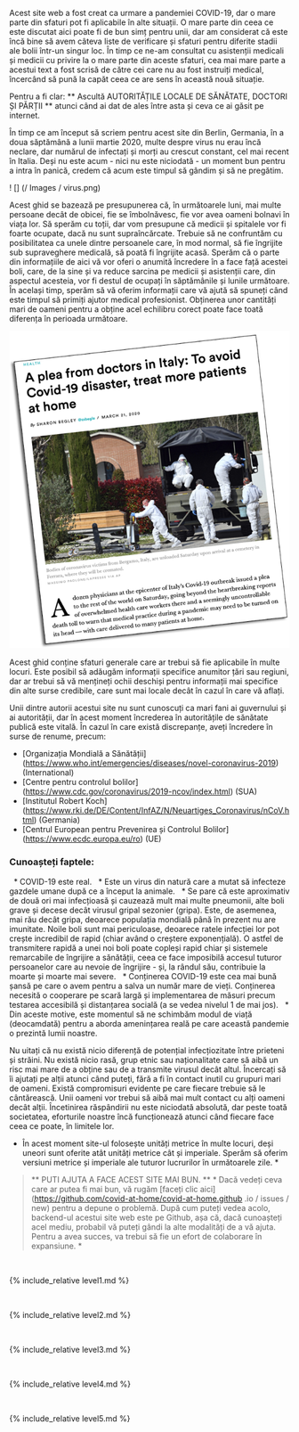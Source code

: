 Acest site web a fost creat ca urmare a pandemiei COVID-19, dar o mare parte din sfaturi pot fi aplicabile în alte situații. O mare parte din ceea ce este discutat aici poate fi de bun simț pentru unii, dar am considerat că este încă bine să avem câteva liste de verificare și sfaturi pentru diferite stadii ale bolii într-un singur loc. În timp ce ne-am consultat cu asistenții medicali și medicii cu privire la o mare parte din aceste sfaturi, cea mai mare parte a acestui text a fost scrisă de către cei care nu au fost instruiți medical, încercând să pună la capăt ceea ce are sens în această nouă situație.

Pentru a fi clar: ** Ascultă AUTORITĂȚILE LOCALE DE SĂNĂTATE, DOCTORI ȘI PĂRȚII ** atunci când ai dat de ales între asta și ceva ce ai găsit pe internet.

În timp ce am început să scriem pentru acest site din Berlin, Germania, în a doua săptămână a lunii martie 2020, multe despre virus nu erau încă neclare, dar numărul de infectați și morți au crescut constant, cel mai recent în Italia. Deși nu este acum - nici nu este niciodată - un moment bun pentru a intra în panică, credem că acum este timpul să gândim și să ne pregătim.

! [] (/ Images / virus.png)

Acest ghid se bazează pe presupunerea că, în următoarele luni, mai multe persoane decât de obicei, fie se îmbolnăvesc, fie vor avea oameni bolnavi în viața lor. Să sperăm cu toții, dar vom presupune că medicii și spitalele vor fi foarte ocupate, dacă nu sunt supraîncărcate. Trebuie să ne confruntăm cu posibilitatea ca unele dintre persoanele care, în mod normal, să fie îngrijite sub supraveghere medicală, să poată fi îngrijite acasă. Sperăm că o parte din informațiile de aici vă vor oferi o anumită încredere în a face față acestei boli, care, de la sine și va reduce sarcina pe medicii și asistenții care, din aspectul acesteia, vor fi destul de ocupați în săptămânile și lunile următoare. În același timp, sperăm să vă oferim informații care vă ajută să spuneți când este timpul să primiți ajutor medical profesionist. Obținerea unor cantități mari de oameni pentru a obține acel echilibru corect poate face toată diferența în perioada următoare.

[![](/images/treat-at-home.png)](https://www.statnews.com/2020/03/21/coronavirus-plea-from-italy-treat-patients-at-home/)

Acest ghid conține sfaturi generale care ar trebui să fie aplicabile în multe locuri. Este posibil să adăugăm informații specifice anumitor țări sau regiuni, dar ar trebui să vă mențineți ochii deschiși pentru informații mai specifice din alte surse credibile, care sunt mai locale decât în ​​cazul în care vă aflați.

Unii dintre autorii acestui site nu sunt cunoscuți ca mari fani ai guvernului și ai autorității, dar în acest moment încrederea în autoritățile de sănătate publică este vitală. În cazul în care există discrepanțe, aveți încredere în surse de renume, precum:
* [Organizația Mondială a Sănătății] (https://www.who.int/emergencies/diseases/novel-coronavirus-2019) (International)
* [Centre pentru controlul bolilor] (https://www.cdc.gov/coronavirus/2019-ncov/index.html) (SUA)
* [Institutul Robert Koch] (https://www.rki.de/DE/Content/InfAZ/N/Neuartiges_Coronavirus/nCoV.html) (Germania)
* [Centrul European pentru Prevenirea și Controlul Bolilor] (https://www.ecdc.europa.eu/ro) (UE)

### Cunoașteți faptele:

  * COVID-19 este real.
  * Este un virus din natură care a mutat să infecteze gazdele umane după ce a început la animale.
  * Se pare că este aproximativ de două ori mai infecțioasă și cauzează mult mai multe pneumonii, alte boli grave și decese decât virusul gripal sezonier (gripa). Este, de asemenea, mai rău decât gripa, deoarece populația mondială până în prezent nu are imunitate. Noile boli sunt mai periculoase, deoarece ratele infecției lor pot crește incredibil de rapid (chiar având o creștere exponențială). O astfel de transmitere rapidă a unei noi boli poate copleși rapid chiar și sistemele remarcabile de îngrijire a sănătății, ceea ce face imposibilă accesul tuturor persoanelor care au nevoie de îngrijire - și, la rândul său, contribuie la moarte și moarte mai severe.
  * Conținerea COVID-19 este cea mai bună șansă pe care o avem pentru a salva un număr mare de vieți. Conținerea necesită o cooperare pe scară largă și implementarea de măsuri precum testarea accesibilă și distanțarea socială (a se vedea nivelul 1 de mai jos).
  * Din aceste motive, este momentul să ne schimbăm modul de viață (deocamdată) pentru a aborda amenințarea reală pe care această pandemie o prezintă lumii noastre.

Nu uitați că nu există nicio diferență de potențial infecțiozitate între prieteni și străini. Nu există nicio rasă, grup etnic sau naționalitate care să aibă un risc mai mare de a obține sau de a transmite virusul decât altul. Încercați să îi ajutați pe alții atunci când puteți, fără a fi în contact inutil cu grupuri mari de oameni. Există compromisuri evidente pe care fiecare trebuie să le cântărească. Unii oameni vor trebui să aibă mai mult contact cu alți oameni decât alții. Încetinirea răspândirii nu este niciodată absolută, dar peste toată societatea, eforturile noastre încă funcționează atunci când fiecare face ceea ce poate, în limitele lor.


* În acest moment site-ul folosește unități metrice în multe locuri, deși uneori sunt oferite atât unități metrice cât și imperiale. Sperăm să oferim versiuni metrice și imperiale ale tuturor lucrurilor în următoarele zile. *

> ** PUTI AJUTA A FACE ACEST SITE MAI BUN. ** * Dacă vedeți ceva care ar putea fi mai bun, vă rugăm [faceți clic aici] (https://github.com/covid-at-home/covid-at-home.github .io / issues / new) pentru a depune o problemă. După cum puteți vedea acolo, backend-ul acestui site web este pe Github, așa că, dacă cunoașteți acel mediu, probabil vă puteți gândi la alte modalități de a vă ajuta. Pentru a avea succes, va trebui să fie un efort de colaborare în expansiune. *

&nbsp; 

{% include_relative level1.md %}

&nbsp; 

{% include_relative level2.md %}

&nbsp; 
 
{% include_relative level3.md %}
            
&nbsp; 
 
{% include_relative level4.md %}
        
&nbsp; 
 
{% include_relative level5.md %}
